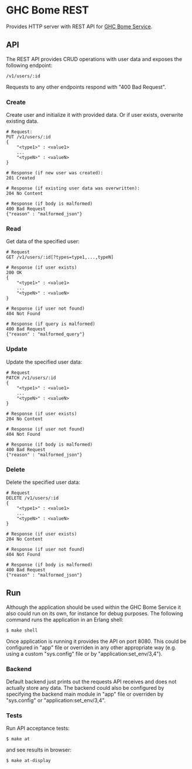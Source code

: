 # GHC Bome REST

Provides HTTP server with REST API for
[GHC Bome Service](http://github.com/aialferov/ghc-bome).

## API

The REST API provides CRUD operations with user data and exposes the following
endpoint:

```
/v1/users/:id
```

Requests to any other endpoints respond with "400 Bad Request".

### Create

Create user and initialize it with provided data. Or if user exists, overwrite
existing data.

```
# Request:
PUT /v1/users/:id
{
    "<type1>" : <value1>
    ...
    "<typeN>" : <valueN>
}

# Response (if new user was created):
201 Created

# Response (if existing user data was overwritten):
204 No Content

# Response (if body is malformed)
400 Bad Request
{"reason" : "malformed_json"}
```

### Read

Get data of the specified user:

```
# Request
GET /v1/users/:id[?types=type1,...,typeN]

# Response (if user exists)
200 OK
{
    "<type1>" : <value1>
    ...
    "<typeN>" : <valueN>
}

# Response (if user not found)
404 Not Found

# Response (if query is malformed)
400 Bad Request
{"reason" : "malformed_query"}
```

### Update

Update the specified user data:

```
# Request
PATCH /v1/users/:id
{
    "<type1>" : <value1>
    ...
    "<typeN>" : <valueN>
}

# Response (if user exists)
204 No Content

# Response (if user not found)
404 Not Found

# Response (if body is malformed)
400 Bad Request
{"reason" : "malformed_json"}
```

### Delete

Delete the specified user data:

```
# Request
DELETE /v1/users/:id
{
    "<type1>" : <value1>
    ...
    "<typeN>" : <valueN>
}

# Response (if user exists)
204 No Content

# Response (if user not found)
404 Not Found

# Response (if body is malformed)
400 Bad Request
{"reason" : "malformed_json"}
```

## Run

Although the application should be used within the GHC Bome Service it also
could run on its own, for instance for debug purposes. The following command
runs the application in an Erlang shell:

```
$ make shell
```

Once application is running it provides the API on port 8080. This could be
configured in "app" file or overriden in any other appropriate way (e.g. using
a custom "sys.config" file or by "application:set_env/3,4").

### Backend

Default backend just prints out the requests API receives and does not actually
store any data. The backend could also be configured by specifying the backend
main module in "app" file or overriden by "sys.config" or
"application:set_env/3,4".

### Tests

Run API acceptance tests:

```
$ make at
```

and see results in browser:

```
$ make at-display
```
